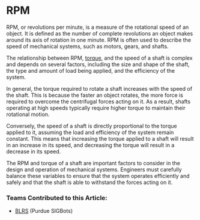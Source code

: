 # RPM

RPM, or revolutions per minute, is a measure of the rotational speed of an object. It is defined as the number of complete revolutions an object makes around its axis of rotation in one minute. RPM is often used to describe the speed of mechanical systems, such as motors, gears, and shafts.

The relationship between RPM, [torque](torque.md), and the speed of a shaft is complex and depends on several factors, including the size and shape of the shaft, the type and amount of load being applied, and the efficiency of the system.

In general, the torque required to rotate a shaft increases with the speed of the shaft. This is because the faster an object rotates, the more force is required to overcome the centrifugal forces acting on it. As a result, shafts operating at high speeds typically require higher torque to maintain their rotational motion.

Conversely, the speed of a shaft is directly proportional to the torque applied to it, assuming the load and efficiency of the system remain constant. This means that increasing the torque applied to a shaft will result in an increase in its speed, and decreasing the torque will result in a decrease in its speed.

The RPM and torque of a shaft are important factors to consider in the design and operation of mechanical systems. Engineers must carefully balance these variables to ensure that the system operates efficiently and safely and that the shaft is able to withstand the forces acting on it.

### Teams Contributed to this Article:

* [BLRS](https://purduesigbots.com/) (Purdue SIGBots)
